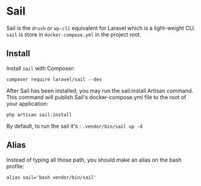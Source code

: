 # Sail

Sail is the `drush` or `wp-cli` equivalent for Laravel which is a light-weight CLI. `sail` is store in `docker-compose.yml` in the project root.

## Install

Install `sail` with Composer:

```
composer require laravel/sail --dev
```

After Sail has been installed, you may run the sail:install Artisan command. This command will publish Sail's docker-compose.yml file to the root of your application:

```
php artisan sail:install
```
By default, to run the sail it's : `.vendor/bin/sail up -d`

## Alias

Instead of typing all those path, you should make an alias on the bash profile:

```
alias sail='bash vendor/bin/sail'
```
